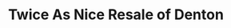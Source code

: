 ---
title: "Twice As Nice Resale of Denton"
url: /denton/twice-as-nice-resale-of-denton/
shop: charity
---